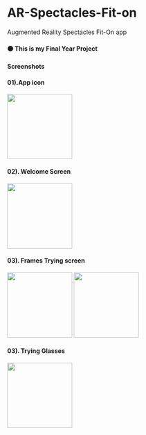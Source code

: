 # AR-Spectacles-Fit-on
Augmented Reality Spectacles Fit-On app

<h4>⚫️ This is my Final Year Project</h4>


<b>Screenshots</b>
<h4>01).App icon</h4>
 <img src="https://github.com/MalingaBandara/AR-Spectacles-Fit-on/blob/main/app.PNG" width="150vh" >


<h4>02). Welcome Screen</h4>
 <img src="https://github.com/MalingaBandara/AR-Spectacles-Fit-on/blob/main/welcome.PNG" width="150vh" >
 
<h4>03). Frames Trying screen </h4>
 <img src="https://github.com/MalingaBandara/AR-Spectacles-Fit-on/blob/main/t1.PNG" width="150vh" >
 <img src="https://github.com/MalingaBandara/AR-Spectacles-Fit-on/blob/main/t2.PNG" width="150vh" >

<h4>03). Trying Glasses</h4>
 <img src="https://github.com/MalingaBandara/AR-Spectacles-Fit-on/blob/main/app.gif" width="150vh" >
